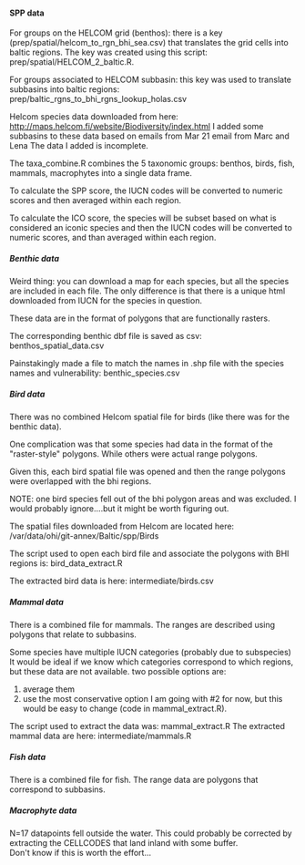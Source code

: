 ####  SPP data

For groups on the HELCOM grid (benthos): there is a key (prep/spatial/helcom_to_rgn_bhi_sea.csv) that translates the grid cells into
baltic regions. The key was created using this script: prep/spatial/HELCOM_2_baltic.R.

For groups associated to HELCOM subbasin: this key was used to translate subbasins into baltic regions: prep/baltic_rgns_to_bhi_rgns_lookup_holas.csv

Helcom species data downloaded from here: http://maps.helcom.fi/website/Biodiversity/index.html
I added some subbasins to these data based on emails from Mar 21 email from Marc and Lena 
The data I added is incomplete.

The taxa_combine.R combines the 5 taxonomic groups: benthos, birds, fish, mammals, macrophytes into a single data frame.

To calculate the SPP score, the IUCN codes will be converted to numeric scores and then averaged within each region.

To calculate the ICO score, the species will be subset based on what is considered an iconic species and then the IUCN codes will be 
converted to numeric scores, and than averaged within each region.

##### Benthic data

Weird thing: you can download a map for each species, but all the species are included in each file.  The
only difference is that there is a unique html downloaded from IUCN for the species in question.

These data are in the format of polygons that are functionally rasters.

The corresponding benthic dbf file is saved as csv: benthos_spatial_data.csv 

Painstakingly made a file to match the names in .shp file with the species names and vulnerability: benthic_species.csv

##### Bird data 
There was no combined Helcom spatial file for birds (like there was for the benthic data).  

One complication was that some species had data in the format of the "raster-style" polygons.  While others were actual range polygons.

Given this, each bird spatial file was opened and then the range polygons were overlapped with the bhi regions.  

NOTE: one bird species fell out of the bhi polygon areas and was excluded. I would probably ignore....but it might be worth figuring out.

The spatial files downloaded from Helcom are located here: /var/data/ohi/git-annex/Baltic/spp/Birds

The script used to open each bird file and associate the polygons with BHI regions is: bird_data_extract.R

The extracted bird data is here: intermediate/birds.csv

##### Mammal data
There is a combined file for mammals.  The ranges are described using polygons that relate to subbasins.

Some species have multiple IUCN categories (probably due to subspecies)
It would be ideal if we know which categories correspond to which regions, 
but these data are not available. 
two possible options are:
   1. average them
   2. use the most conservative option
I am going with #2 for now, but this would be easy to change (code in mammal_extract.R).
   
The script used to extract the data was: mammal_extract.R
The extracted mammal data are here: intermediate/mammals.R


##### Fish data
There is a combined file for fish.  The range data are polygons that correspond to subbasins.


##### Macrophyte data
N=17 datapoints fell outside the water.  This could probably be corrected by extracting the CELLCODES that land inland with some buffer.  
Don't know if this is worth the effort...

